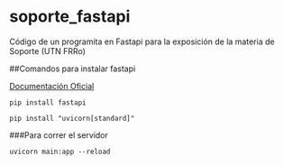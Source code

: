 # soporte_fastapi
Código de un programita en Fastapi para la exposición de la materia de Soporte (UTN FRRo)

##Comandos para instalar fastapi

[Documentación Oficial](https://fastapi.tiangolo.com/)

`pip install fastapi`

`pip install "uvicorn[standard]"`

###Para correr el servidor

`uvicorn main:app --reload`
